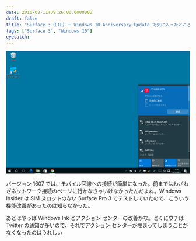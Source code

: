 ```yaml
---
date: 2016-08-11T09:26:00.0000000
draft: false
title: "Surface 3（LTE）＋ Windows 10 Anniversary Update で気に入ったところ"
tags: ["Surface 3", "Windows 10"]
eyecatch: 
---
```

<p><span itemscope itemtype="http://schema.org/Photograph"><img src="20160811092145.png" alt="f:id:daruyanagi:20160811092145p:plain" title="f:id:daruyanagi:20160811092145p:plain" class="hatena-fotolife" itemprop="image"></span></p><p>バージョン 1607 では、モバイル回線への接続が簡単になった。前まではわざわざネットワーク接続のページに行かなきゃいけなかったんだよね。Windows Insider は SIM スロットのない Surface Pro 3 でテストしていたので、こういう機能改善があったのは知らなかった。</p><p>あとはやっぱ Windows Ink とアクション センターの改善かな。とくにウチは Twitter の通知が多いので、それでアクション センターが埋まってしまうことがなくなったのはうれしい</p>
